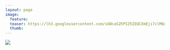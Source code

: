```yaml
---
layout: page
image:
  feature:
  teaser: https://lh3.googleusercontent.com/sGNcaSZhPIZ5IEQCXmEji7clMQoxt3QBBuMeSbHN-v4=w245
  thumb:
---
```


![](https://lh3.googleusercontent.com/eUca4d6a7kAUxuZ9Y9LSq4cz63l7NNjugbxZpj-1330=w800)
